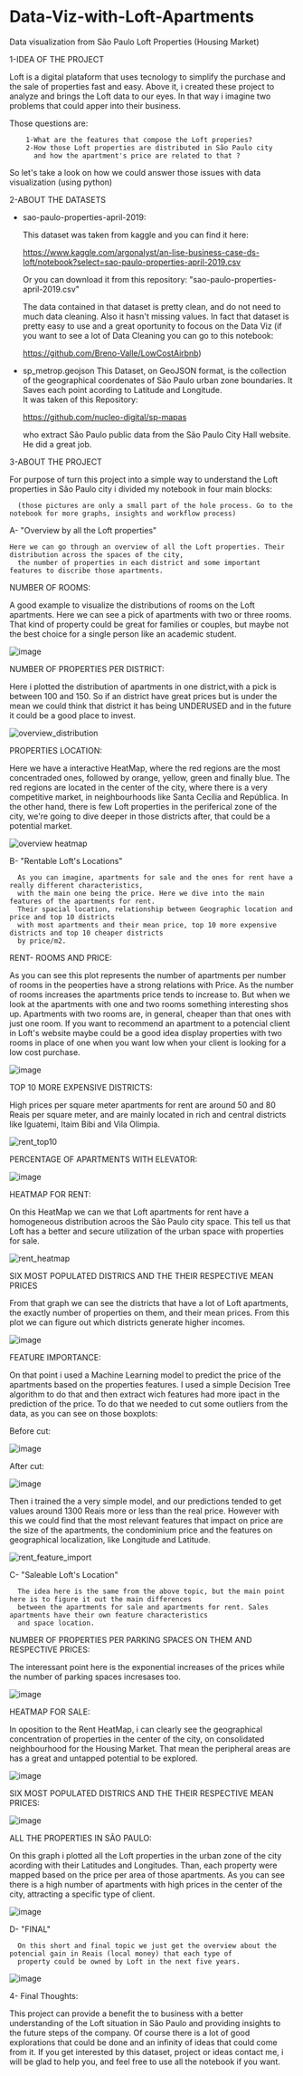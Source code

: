 # Data-Viz-with-Loft-Apartments
Data visualization from São Paulo Loft Properties (Housing Market)  


1-IDEA OF THE PROJECT
  
  Loft is a digital plataform that uses tecnology to simplify the 
  purchase and the sale of properties fast and easy. Above it, i 
  created these project to analyze and brings the Loft data to our eyes.
  In that way i imagine two problems that could apper into their business.
  
  Those questions are:
        
        1-What are the features that compose the Loft properies?
        2-How those Loft properties are distributed in São Paulo city
          and how the apartment's price are related to that ?
  
  So let's take a look on how we could answer those issues with data visualization
  (using python)


2-ABOUT THE DATASETS

- sao-paulo-properties-april-2019:

  This dataset was taken from kaggle and you can find it here:
  
  https://www.kaggle.com/argonalyst/an-lise-business-case-ds-loft/notebook?select=sao-paulo-properties-april-2019.csv
  
  Or you can download it from this repository: "sao-paulo-properties-april-2019.csv"

  The data contained in that dataset is pretty clean, and do not need to much data cleaning. 
  Also it hasn't missing values. In fact that dataset is pretty easy to use and a great oportunity to focous on the Data Viz
  (if you want to see a lot of Data Cleaning you can go to this notebook: 
  
  https://github.com/Breno-Valle/LowCostAirbnb)

- sp_metrop.geojson
  This Dataset, on GeoJSON format, is the collection of the geographical coordenates of São Paulo urban zone boundaries.
  It Saves each point acording to Latitude and Longitude.  
  It was taken of this Repository:
  
  https://github.com/nucleo-digital/sp-mapas
  
  who extract São Paulo public data from the São Paulo City Hall website.
  He did a great job.


3-ABOUT THE PROJECT
 
  For purpose of turn this project into a simple way to understand the Loft properties in São Paulo city
  i divided my notebook in four main blocks:
      
      (those pictures are only a small part of the hole process. Go to the notebook for more graphs, insights and workflow process)
      
  A-	"Overview by all the Loft properties"
    
    Here we can go through an overview of all the Loft properties. Their distribution across the spaces of the city,
      the number of properties in each district and some important features to discribe those apartments.
    
   NUMBER OF ROOMS:
   
   A good example to visualize the distributions of rooms on the Loft apartments. Here we can see a pick of apartments with two or three rooms.
    That kind of property could be great for families or couples, but maybe not the best choice for a single person like an academic student.  
   
   ![image](https://user-images.githubusercontent.com/80376071/115778933-b6f29700-a38d-11eb-8f83-051e4f70ed78.png)


   NUMBER OF PROPERTIES PER DISTRICT:
   
   Here i plotted the distribution of apartments in one district,with a pick is between 100 and 150. 
   So if an district have great prices but is under the mean we could think that district it has being UNDERUSED and in the future it could be a good place to invest.
   
   ![overview_distribution](https://user-images.githubusercontent.com/80376071/115736084-636a5400-a361-11eb-92ac-16a3f922f317.PNG)


   PROPERTIES LOCATION:
   
   Here we have a interactive HeatMap, where the red regions are the most concentraded ones, followed by orange, yellow, green and finally blue.
   The red regions are located in the center of the city, where there is a very competitive market, in neighbourhoods like Santa Cecília and República.
   In the other hand, there is few Loft properties in the periferical zone of the city, we're going to dive deeper in those districts after, that could be 
   a potential market.
   
   ![overview heatmap](https://user-images.githubusercontent.com/80376071/115736203-7b41d800-a361-11eb-8eb7-8663946e2421.PNG)


  B-	"Rentable Loft's Locations"
      
      As you can imagine, apartments for sale and the ones for rent have a really different characteristics,
      with the main one being the price. Here we dive into the main features of the apartments for rent. 
      Their spacial location, relationship between Geographic location and price and top 10 districts 
      with most apartments and their mean price, top 10 more expensive districts and top 10 cheaper districts
      by price/m2. 	
   
   RENT- ROOMS AND PRICE: 
   
   As you can see this plot represents the number of apartments per number of rooms in the peoperties have a strong relations with Price.
   As the number of rooms increases the apartments price tends to increase to. But when we look at the apartments with one and two rooms something interesting shos up.
   Apartments with two rooms are, in general, cheaper than that ones with just one room. If you want to recommend an apartment to a potencial client in Loft's website
    maybe could be a good idea display properties with two rooms in place of one when you want low when your client is looking for a low cost purchase.

   ![image](https://user-images.githubusercontent.com/80376071/115779393-51eb7100-a38e-11eb-95b3-e3ed8b5f0d73.png)

   TOP 10 MORE EXPENSIVE DISTRICTS:
   
   High prices per square meter apartments for rent are around 50 and 80 Reais per square meter, and are mainly located in rich and central districts like Iguatemi, Itaim Bibi and Vila Olimpia.
    
   ![rent_top10](https://user-images.githubusercontent.com/80376071/115736567-c4922780-a361-11eb-96fe-ec1ccf154d64.PNG)

   PERCENTAGE OF APARTMENTS WITH ELEVATOR:
   
   ![image](https://user-images.githubusercontent.com/80376071/115780970-308b8480-a390-11eb-8529-a7f52802610b.png)
   
   
   HEATMAP FOR RENT:
   
   On this HeatMap we can we that Loft apartments for rent have a homogeneous distribution acroos the São Paulo city space. This tell us that Loft has a better and secure utilization of the urban space with properties for sale.
   
   ![rent_heatmap](https://user-images.githubusercontent.com/80376071/115736570-c52abe00-a361-11eb-94bb-1320fd4b717c.PNG)
   
   SIX MOST POPULATED DISTRICS AND THE THEIR RESPECTIVE MEAN PRICES
   
   From that graph we can see the districts that have a lot of Loft apartments, the exactly number of properties on them, and their mean prices. From this plot we can figure out which districts generate higher incomes.
   
   ![image](https://user-images.githubusercontent.com/80376071/115745283-aa5c4780-a369-11eb-88ab-6efc2fa16a37.png)

   FEATURE IMPORTANCE:
    
   On that point i used a Machine Learning model to predict the price of the apartments based on the properties features. I used a simple Decision Tree algorithm to do that and then extract wich features had more ipact in the prediction of the price. 
   To do that we needed to cut some outliers from the data, as you can see on those boxplots:
    
   
   Before cut:
    
   
   ![image](https://user-images.githubusercontent.com/80376071/115782034-93315000-a391-11eb-8d48-db5356918a5b.png)

   
   After cut:
    
   
   ![image](https://user-images.githubusercontent.com/80376071/115782099-a7754d00-a391-11eb-9666-ca0cabe95979.png)

   
   Then i trained the a very simple model,  and our predictions tended to get values around 1300 Reais more or less than the real price.
   However with this we could find that the most relevant features that impact on price are the size of the apartments, the condominium price and the features on geographical localization, like Longitude and Latitude.
    

   ![rent_feature_import](https://user-images.githubusercontent.com/80376071/115736642-cf4cbc80-a361-11eb-925f-90f0dc92187c.PNG)


  C-	"Saleable Loft's Location"
      
      The idea here is the same from the above topic, but the main point here is to figure it out the main differences
      between the apartments for sale and apartments for rent. Sales apartments have their own feature characteristics
      and space location.

   NUMBER OF PROPERTIES PER PARKING SPACES ON THEM AND RESPECTIVE PRICES:
    
   The interessant point here is the exponential increases of the prices while the number of parking spaces incresases too.

   ![image](https://user-images.githubusercontent.com/80376071/115744363-e3e08300-a368-11eb-8fd5-4416e2c36ad4.png)
   
   HEATMAP FOR SALE:
   
   In oposition to the Rent HeatMap, i can clearly see the geographical concentration of properties in the center of the city, on consolidated neighbourhood for the Housing Market. That mean the peripheral areas are has a great and untapped potential to be explored.

   ![image](https://user-images.githubusercontent.com/80376071/115784399-6e8aa780-a394-11eb-918d-9d19cd461b30.png)
   
   SIX MOST POPULATED DISTRICS AND THE THEIR RESPECTIVE MEAN PRICES:
   
   ![image](https://user-images.githubusercontent.com/80376071/115784869-12745300-a395-11eb-89e8-ada6bc47b2e5.png)
   
   ALL THE PROPERTIES IN SÃO PAULO:

   On this graph i plotted all the Loft properties in the urban zone of the city acording with their Latitudes and Longitudes. Than, each property were mapped based on the price per area of those apartments. As you can see there is a high number of apartments with high prices in the center of the city, attracting a specific type of client. 
  
   ![image](https://user-images.githubusercontent.com/80376071/115785940-89f6b200-a396-11eb-8e8e-6a1f8145016e.png)

  
  D-	"FINAL"
      
      On this short and final topic we just get the overview about the potencial gain in Reais (local money) that each type of 
      property could be owned by Loft in the next five years.

   ![image](https://user-images.githubusercontent.com/80376071/115746188-81888200-a36a-11eb-8a81-ffd6ede74544.png)

4- Final Thoughts:

   This project can provide a benefit the to business with a better understanding of the Loft situation in São Paulo and providing insights to the future steps of the company.
   Of course there is a lot of good explorations that could be done and an infinity of ideas that could come from it.
   If you get interested by this dataset, project or ideas contact me, i will be glad to help you, and feel free to use all the notebook if you want.


